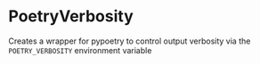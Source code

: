 # PoetryVerbosity
Creates a wrapper for pypoetry to control output verbosity via the `POETRY_VERBOSITY` environment variable

